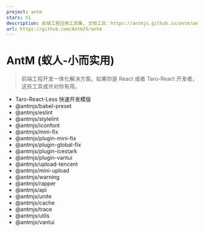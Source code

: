 ```yaml
---
project: antm
stars: 51
description: 前端工程应用工具集, 文档工具：https://antmjs.github.io/antm/antm-doc/#/introduce
url: https://github.com/AntmJS/antm
---
```


AntM (蚁人-小而实用)
==============

> 前端工程开发一体化解决方案。如果你是 React 或者 Taro-React 开发者，这些工具或许对你有用。

-   Taro-React-Less 快速开发模版
-   @antmjs/babel-preset
-   @antmjs/eslint
-   @antmjs/stylelint
-   @antmjs/iconfont
-   @antmjs/mini-fix
-   @antmjs/plugin-mini-fix
-   @antmjs/plugin-global-fix
-   @antmjs/plugin-icestark
-   @antmjs/plugin-vantui
-   @antmjs/upload-tencent
-   @antmjs/mini-upload
-   @antmjs/warning
-   @antmjs/rapper
-   @antmjs/api
-   @antmjs/unite
-   @antmjs/cache
-   @antmjs/trace
-   @antmjs/utils
-   @antmjs/vantui
